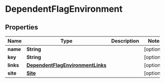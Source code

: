 
# DependentFlagEnvironment

## Properties
Name | Type | Description | Notes
------------ | ------------- | ------------- | -------------
**name** | **String** |  |  [optional]
**key** | **String** |  |  [optional]
**links** | [**DependentFlagEnvironmentLinks**](DependentFlagEnvironmentLinks.md) |  |  [optional]
**site** | [**Site**](Site.md) |  |  [optional]




